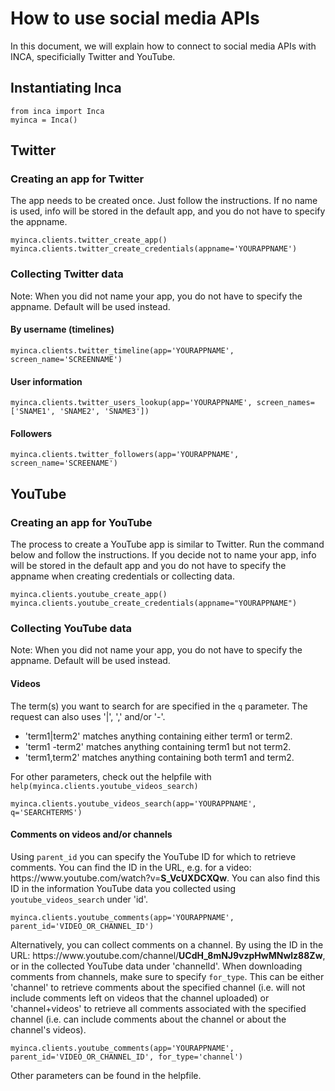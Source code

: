 # How to use social media APIs

In this document, we will explain how to connect to social media APIs with INCA, specificially Twitter and YouTube.

## Instantiating Inca
```
from inca import Inca 
myinca = Inca()
```

## Twitter

### Creating an app for Twitter
The app needs to be created once. Just follow the instructions. If no name is used, info will be stored in the default app, and you do not have to specify the appname.
```
myinca.clients.twitter_create_app()
myinca.clients.twitter_create_credentials(appname='YOURAPPNAME')
```

### Collecting Twitter data
Note: When you did not name your app, you do not have to specify the appname. Default will be used instead.
#### By username (timelines)
```
myinca.clients.twitter_timeline(app='YOURAPPNAME', screen_name='SCREENNAME')
```

#### User information
```
myinca.clients.twitter_users_lookup(app='YOURAPPNAME', screen_names=['SNAME1', 'SNAME2', 'SNAME3'])
```
#### Followers
```
myinca.clients.twitter_followers(app='YOURAPPNAME', screen_name='SCREENAME')
```

## YouTube

### Creating an app for YouTube
The process to create a YouTube app is similar to Twitter. Run the command below and follow the instructions. If you decide not to name your app, info will be stored in the default app and you do not have to specify the appname when creating credentials or collecting data.
```
myinca.clients.youtube_create_app()
myinca.clients.youtube_create_credentials(appname="YOURAPPNAME")
```

### Collecting YouTube data

Note: When you did not name your app, you do not have to specify the appname. Default will be used instead.

#### Videos
The term(s) you want to search for are specified in the `q` parameter. The request can also uses '|', ',' and/or '-'.

- 'term1|term2' matches anything containing either term1 or term2.
- 'term1 -term2' matches anything containing term1 but not term2.
- 'term1,term2' matches anything containing both term1 and term2.

For other parameters, check out the helpfile with `help(myinca.clients.youtube_videos_search)`

```
myinca.clients.youtube_videos_search(app='YOURAPPNAME', q='SEARCHTERMS')
```

#### Comments on videos and/or channels
Using `parent_id` you can specify the YouTube ID for which to retrieve comments. You can find the ID in the URL, e.g. for a video: https<span></span>://www<span></span>.youtube.com/watch?v=__S_VcUXDCXQw__. You can also find this ID in the information YouTube data you collected using `youtube_videos_search` under 'id'.

```
myinca.clients.youtube_comments(app='YOURAPPNAME', parent_id='VIDEO_OR_CHANNEL_ID')
```

Alternatively, you can collect comments on a channel. By using the ID in the URL: https<span></span>://www<span></span>.youtube.com/channel/__UCdH_8mNJ9vzpHwMNwlz88Zw__, or in the collected YouTube data under 'channelId'. When downloading comments from channels, make sure to specify `for_type`. This can be either 'channel' to retrieve comments about the specified channel (i.e. will not include comments left on videos that the channel uploaded) or 'channel+videos' to retrieve all comments associated with the specified channel (i.e. can include comments about the channel or about the channel's videos).

```
myinca.clients.youtube_comments(app='YOURAPPNAME', parent_id='VIDEO_OR_CHANNEL_ID', for_type='channel')
```

Other parameters can be found in the helpfile.

